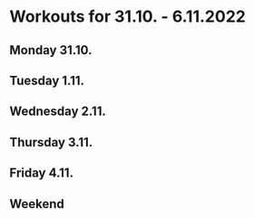 # Workouts for 31.10. - 6.11.2022

## Monday 31.10.

## Tuesday 1.11.

## Wednesday 2.11.

## Thursday 3.11.

## Friday 4.11.

## Weekend
